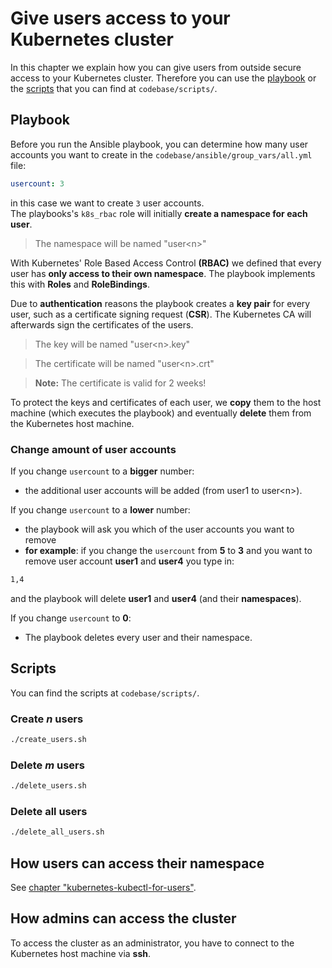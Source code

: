 # Give users access to your Kubernetes cluster

In this chapter we explain how you can give users from outside secure access to your Kubernetes cluster. Therefore you can use the [playbook](./kubernetes-add-users.md#playbook) or the [scripts](./kubernetes-add-users.md#scripts) that you can find at `codebase/scripts/`.

## Playbook

Before you run the Ansible playbook, you can determine how many user accounts you want to create in the `codebase/ansible/group_vars/all.yml` file:

```yaml
usercount: 3
```

in this case we want to create `3` user accounts.\
The playbooks's `k8s_rbac` role will initially **create a namespace for each user**.

> The namespace will be named "user\<n>" 

With Kubernetes' Role Based Access Control **(RBAC)** we defined that every user has **only access to their own namespace**. The playbook implements this with **Roles** and **RoleBindings**.

Due to **authentication** reasons the playbook creates a **key pair** for every user, such as a certificate signing request (**CSR**). The Kubernetes CA will afterwards sign the certificates of the users.

> The key will be named "user\<n>.key"

> The certificate will be named "user\<n>.crt"

> **Note:** The certificate is valid for 2 weeks!

To protect the keys and certificates of each user, we **copy** them to the host machine (which executes the playbook) and eventually **delete** them from the Kubernetes host machine.

### Change amount of user accounts

If you change `usercount` to a **bigger** number:
- the additional user accounts will be added (from user1 to user\<n>).

If you change `usercount` to a **lower** number:
- the playbook will ask you which of the user accounts you want to remove
- **for example**: if you change the `usercount` from **5** to **3** and you want to remove user account **user1** and **user4** you type in:
```bash
1,4
```
and the playbook will delete **user1** and **user4** (and their **namespaces**).

If you change `usercount` to **0**:
- The playbook deletes every user and their namespace.

## Scripts

You can find the scripts at `codebase/scripts/`.

### Create *n* users

```bash
./create_users.sh
```

### Delete *m* users

```bash
./delete_users.sh
```

### Delete all users

```bash
./delete_all_users.sh
```

## How users can access their namespace

See [chapter "kubernetes-kubectl-for-users"](./kubernetes-kubectl-for-users.md).

## How admins can access the cluster

To access the cluster as an administrator, you have to connect to the Kubernetes host machine via **ssh**.